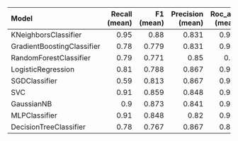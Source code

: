 | Model                      |   Recall (mean) |   F1 (mean) |   Precision (mean) |   Roc_auc (mean) |   Accuracy (mean) |   Recall (std) |   F1 (std) |   Precision (std) |   Roc_auc (std) |   Accuracy (std) |
|:---------------------------|----------------:|------------:|-------------------:|-----------------:|------------------:|---------------:|-----------:|------------------:|----------------:|-----------------:|
| KNeighborsClassifier       |            0.95 |       0.88  |              0.831 |            0.976 |             0.952 |          0.1   |      0.075 |             0.162 |           0.039 |            0.03  |
| GradientBoostingClassifier |            0.78 |       0.779 |              0.831 |            0.974 |             0.914 |          0.22  |      0.149 |             0.162 |           0.032 |            0.036 |
| RandomForestClassifier     |            0.79 |       0.771 |              0.85  |            0.99  |             0.914 |          0.31  |      0.189 |             0.133 |           0.009 |            0.036 |
| LogisticRegression         |            0.81 |       0.788 |              0.867 |            0.986 |             0.895 |          0.097 |      0.054 |             0.163 |           0.012 |            0.056 |
| SGDClassifier              |            0.59 |       0.813 |              0.867 |            0.982 |             0.933 |          0.222 |      0.07  |             0.163 |           0.022 |            0.038 |
| SVC                        |            0.91 |       0.859 |              0.848 |            0.975 |             0.924 |          0.111 |      0.093 |             0.189 |           0.035 |            0.038 |
| GaussianNB                 |            0.9  |       0.873 |              0.841 |            0.981 |             0.943 |          0.122 |      0.117 |             0.158 |           0.011 |            0.056 |
| MLPClassifier              |            0.91 |       0.848 |              0.82  |            0.993 |             0.933 |          0.111 |      0.055 |             0.107 |           0.015 |            0.065 |
| DecisionTreeClassifier     |            0.78 |       0.767 |              0.867 |            0.855 |             0.876 |          0.22  |      0.186 |             0.163 |           0.022 |            0.049 |